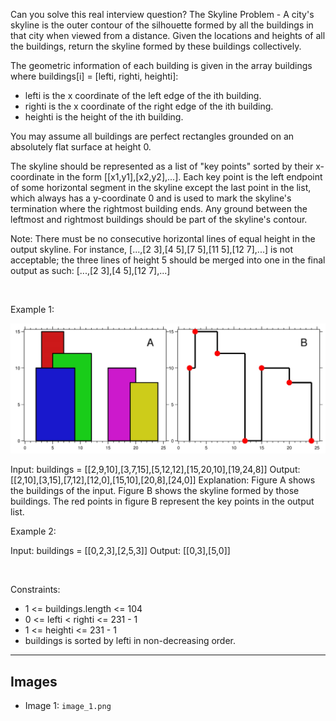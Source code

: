 Can you solve this real interview question? The Skyline Problem - A city's skyline is the outer contour of the silhouette formed by all the buildings in that city when viewed from a distance. Given the locations and heights of all the buildings, return the skyline formed by these buildings collectively.

The geometric information of each building is given in the array buildings where buildings[i] = [lefti, righti, heighti]:

 * lefti is the x coordinate of the left edge of the ith building.
 * righti is the x coordinate of the right edge of the ith building.
 * heighti is the height of the ith building.

You may assume all buildings are perfect rectangles grounded on an absolutely flat surface at height 0.

The skyline should be represented as a list of "key points" sorted by their x-coordinate in the form [[x1,y1],[x2,y2],...]. Each key point is the left endpoint of some horizontal segment in the skyline except the last point in the list, which always has a y-coordinate 0 and is used to mark the skyline's termination where the rightmost building ends. Any ground between the leftmost and rightmost buildings should be part of the skyline's contour.

Note: There must be no consecutive horizontal lines of equal height in the output skyline. For instance, [...,[2 3],[4 5],[7 5],[11 5],[12 7],...] is not acceptable; the three lines of height 5 should be merged into one in the final output as such: [...,[2 3],[4 5],[12 7],...]

 

Example 1:

![Example 1](./image_1.png)


Input: buildings = [[2,9,10],[3,7,15],[5,12,12],[15,20,10],[19,24,8]]
Output: [[2,10],[3,15],[7,12],[12,0],[15,10],[20,8],[24,0]]
Explanation:
Figure A shows the buildings of the input.
Figure B shows the skyline formed by those buildings. The red points in figure B represent the key points in the output list.


Example 2:


Input: buildings = [[0,2,3],[2,5,3]]
Output: [[0,3],[5,0]]


 

Constraints:

 * 1 <= buildings.length <= 104
 * 0 <= lefti < righti <= 231 - 1
 * 1 <= heighti <= 231 - 1
 * buildings is sorted by lefti in non-decreasing order.

---

## Images

- Image 1: `image_1.png`
